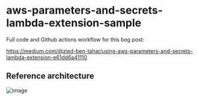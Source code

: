 # aws-parameters-and-secrets-lambda-extension-sample


Full code and Github actions workflow for this bog post:

https://medium.com/@zied-ben-tahar/using-aws-parameters-and-secrets-lambda-extension-e61dd6a41110


## Reference architecture 

![image](https://user-images.githubusercontent.com/6813975/198721168-03ee09f4-b79a-4516-9ec2-53ad7209f0d2.png)
